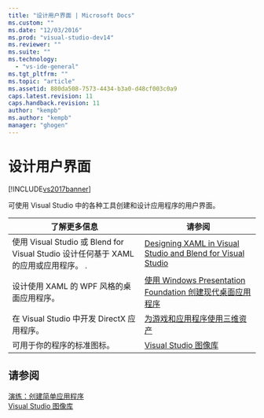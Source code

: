 ```yaml
---
title: "设计用户界面 | Microsoft Docs"
ms.custom: ""
ms.date: "12/03/2016"
ms.prod: "visual-studio-dev14"
ms.reviewer: ""
ms.suite: ""
ms.technology: 
  - "vs-ide-general"
ms.tgt_pltfrm: ""
ms.topic: "article"
ms.assetid: 880da508-7573-4434-b3a0-d48cf003c0a9
caps.latest.revision: 11
caps.handback.revision: 11
author: "kempb"
ms.author: "kempb"
manager: "ghogen"
---
```

# 设计用户界面
[!INCLUDE[vs2017banner](../code-quality/includes/vs2017banner.md)]

可使用 Visual Studio 中的各种工具创建和设计应用程序的用户界面。  
  
|了解更多信息|请参阅|  
|------------|---------|  
|使用 Visual Studio 或 Blend for Visual Studio 设计任何基于 XAML 的应用或应用程序。   .|[Designing XAML in Visual Studio and Blend for Visual Studio](../designers/designing-xaml-in-visual-studio.md)|  
|设计使用 XAML 的 WPF 风格的桌面应用程序。|[使用 Windows Presentation Foundation 创建现代桌面应用程序](../designers/create-modern-desktop-applications-with-windows-presentation-foundation.md)|  
|在 Visual Studio 中开发 DirectX 应用程序。|[为游戏和应用程序使用三维资产](../designers/working-with-3-d-assets-for-games-and-apps.md)|  
|可用于你的程序的标准图标。|[Visual Studio 图像库](../designers/the-visual-studio-image-library.md)|  
  
## 请参阅  
 [演练：创建简单应用程序](../ide/walkthrough-create-a-simple-application-with-visual-csharp-or-visual-basic.md)   
 [Visual Studio 图像库](../designers/the-visual-studio-image-library.md)